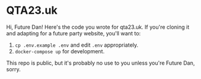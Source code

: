 # QTA23.uk

Hi, Future Dan! Here's the code you wrote for qta23.uk. If you're cloning it and adapting for a future party website, you'll want to:

1. `cp .env.example .env` and edit `.env` appropriately.
2. `docker-compose up` for development.

This repo is public, but it's probably no use to you unless you're Future Dan, sorry.
